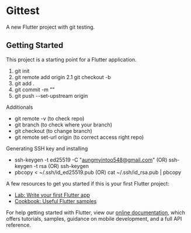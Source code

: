 # Gittest

A new Flutter project with git testing.

## Getting Started

This project is a starting point for a Flutter application.


1.  git init
2.  git remote add origin <remote name> 
2.1 git checkout -b <new branch name>
3.  git add .
4.  git commit -m "<commit name>"
5.  git push --set-upstream origin <branch name>

Additionals

- git remote -v (to check repo)
- git branch (to check where your branch)
- git checkout <branch name> (to change branch)
- git remote set-url origin <repo name> (to correct access right repo)

Generating SSH key and installing
- ssh-keygen -t ed25519 -C "aungmyintoo548@gmail.com" (OR) ssh-keygen -t rsa (OR) ssh-keygen
- pbcopy < ~/.ssh/id_ed25519.pub (OR) cat ~/.ssh/id_rsa.pub | pbcopy
                                
A few resources to get you started if this is your first Flutter project:

- [Lab: Write your first Flutter app](https://flutter.dev/docs/get-started/codelab)
- [Cookbook: Useful Flutter samples](https://flutter.dev/docs/cookbook)

For help getting started with Flutter, view our
[online documentation](https://flutter.dev/docs), which offers tutorials,
samples, guidance on mobile development, and a full API reference.
